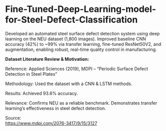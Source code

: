 # Fine-Tuned-Deep-Learning-model-for-Steel-Defect-Classification
Developed an automated steel surface defect detection system using deep learning on the NEU dataset (1,800 images). Improved baseline CNN accuracy (42%) to ~99% via transfer learning, fine-tuned ResNet50V2, and augmentation, enabling robust, real-time quality control in manufacturing.

**Dataset Literature Review & Motivation:**


Reference:
 Applied Sciences (2019), MDPI – “Periodic Surface Defect Detection in Steel Plates”

Methodology:
 Used the dataset with a CNN & LSTM methods.

Results:
 Achieved 93.8% accuracy.

Relevance:
Confirms NEU as a reliable benchmark.
Demonstrates transfer learning’s effectiveness in steel defect detection.

Source:  
https://www.mdpi.com/2076-3417/9/15/3127


